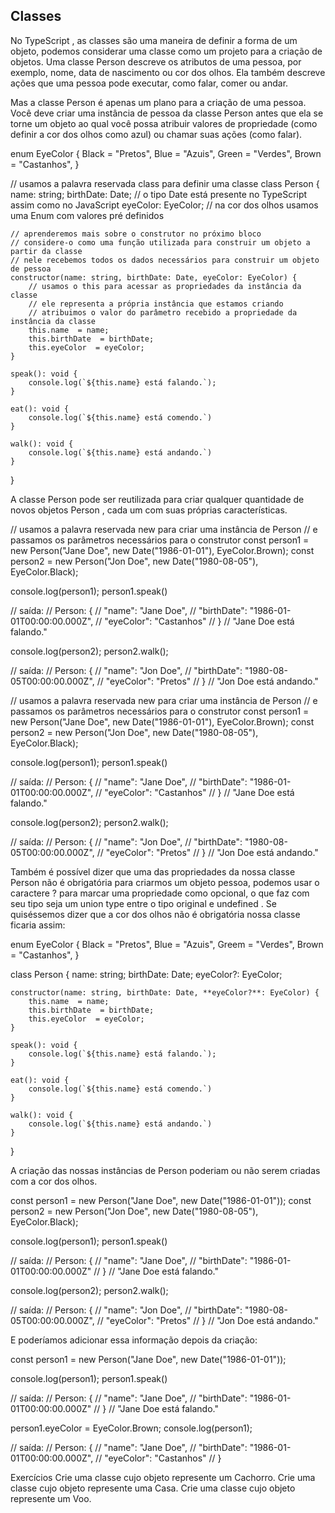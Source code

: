 ## Classes

No TypeScript , as classes são uma maneira de definir a forma de um objeto, podemos considerar uma classe como um projeto para a criação de objetos. Uma classe Person descreve os atributos de uma pessoa, por exemplo, nome, data de nascimento ou cor dos olhos. Ela também descreve ações que uma pessoa pode executar, como falar, comer ou andar.

Mas a classe Person é apenas um plano para a criação de uma pessoa. Você deve criar uma instância de pessoa da classe Person antes que ela se torne um objeto ao qual você possa atribuir valores de propriedade (como definir a cor dos olhos como azul) ou chamar suas ações (como falar).

enum EyeColor {
    Black = "Pretos",
    Blue = "Azuis",
    Green = "Verdes",
    Brown = "Castanhos",
}

// usamos a palavra reservada class para definir uma classe
class Person {
    name: string;
    birthDate: Date; // o tipo Date está presente no TypeScript assim como no JavaScript
    eyeColor: EyeColor; // na cor dos olhos usamos uma Enum com valores pré definidos

    // aprenderemos mais sobre o construtor no próximo bloco
    // considere-o como uma função utilizada para construir um objeto a partir da classe
    // nele recebemos todos os dados necessários para construir um objeto de pessoa
    constructor(name: string, birthDate: Date, eyeColor: EyeColor) {
        // usamos o this para acessar as propriedades da instância da classe
        // ele representa a própria instância que estamos criando
        // atribuimos o valor do parâmetro recebido a propriedade da instância da classe
        this.name  = name;
        this.birthDate  = birthDate;
        this.eyeColor  = eyeColor;
    }

    speak(): void {
        console.log(`${this.name} está falando.`);
    }

    eat(): void {
        console.log(`${this.name} está comendo.`)
    }

    walk(): void {
        console.log(`${this.name} está andando.`)
    }
}

A classe Person pode ser reutilizada para criar qualquer quantidade de novos objetos Person , cada um com suas próprias características.


// usamos a palavra reservada new para criar uma instância de Person
// e passamos os parâmetros necessários para o construtor
const person1 = new Person("Jane Doe", new Date("1986-01-01"), EyeColor.Brown);
const person2 = new Person("Jon Doe", new Date("1980-08-05"), EyeColor.Black);

console.log(person1);
person1.speak()

// saída:
// Person: {
//   "name": "Jane Doe",
//   "birthDate": "1986-01-01T00:00:00.000Z",
//   "eyeColor": "Castanhos"
// }
// "Jane Doe está falando."

console.log(person2);
person2.walk();

// saída:
// Person: {
//   "name": "Jon Doe",
//   "birthDate": "1980-08-05T00:00:00.000Z",
//   "eyeColor": "Pretos"
// }
// "Jon Doe está andando."


// usamos a palavra reservada new para criar uma instância de Person
// e passamos os parâmetros necessários para o construtor
const person1 = new Person("Jane Doe", new Date("1986-01-01"), EyeColor.Brown);
const person2 = new Person("Jon Doe", new Date("1980-08-05"), EyeColor.Black);

console.log(person1);
person1.speak()

// saída:
// Person: {
//   "name": "Jane Doe",
//   "birthDate": "1986-01-01T00:00:00.000Z",
//   "eyeColor": "Castanhos"
// }
// "Jane Doe está falando."

console.log(person2);
person2.walk();

// saída:
// Person: {
//   "name": "Jon Doe",
//   "birthDate": "1980-08-05T00:00:00.000Z",
//   "eyeColor": "Pretos"
// }
// "Jon Doe está andando."

Também é possível dizer que uma das propriedades da nossa classe Person não é obrigatória para criarmos um objeto pessoa, podemos usar o caractere ? para marcar uma propriedade como opcional, o que faz com seu tipo seja um union type entre o tipo original e undefined . Se quiséssemos dizer que a cor dos olhos não é obrigatória nossa classe ficaria assim:


enum EyeColor {
    Black = "Pretos",
    Blue = "Azuis",
    Greem = "Verdes",
    Brown = "Castanhos",
}

class Person {
    name: string;
    birthDate: Date;
    eyeColor?: EyeColor;

    constructor(name: string, birthDate: Date, **eyeColor?**: EyeColor) {
        this.name  = name;
        this.birthDate  = birthDate;
        this.eyeColor  = eyeColor;
    }

    speak(): void {
        console.log(`${this.name} está falando.`);
    }

    eat(): void {
        console.log(`${this.name} está comendo.`)
    }

    walk(): void {
        console.log(`${this.name} está andando.`)
    }
}

A criação das nossas instâncias de Person poderiam ou não serem criadas com a cor dos olhos.

const person1 = new Person("Jane Doe", new Date("1986-01-01"));
const person2 = new Person("Jon Doe", new Date("1980-08-05"), EyeColor.Black);

console.log(person1);
person1.speak()

// saída:
// Person: {
//   "name": "Jane Doe",
//   "birthDate": "1986-01-01T00:00:00.000Z"
// }
// "Jane Doe está falando."

console.log(person2);
person2.walk();

// saída:
// Person: {
//   "name": "Jon Doe",
//   "birthDate": "1980-08-05T00:00:00.000Z",
//   "eyeColor": "Pretos"
// }
// "Jon Doe está andando."

E poderíamos adicionar essa informação depois da criação:

const person1 = new Person("Jane Doe", new Date("1986-01-01"));

console.log(person1);
person1.speak()

// saída:
// Person: {
//   "name": "Jane Doe",
//   "birthDate": "1986-01-01T00:00:00.000Z"
// }
// "Jane Doe está falando."

person1.eyeColor = EyeColor.Brown;
console.log(person1);

// saída:
// Person: {
//   "name": "Jane Doe",
//   "birthDate": "1986-01-01T00:00:00.000Z",
//   "eyeColor": "Castanhos"
// }


Exercícios
Crie uma classe cujo objeto represente um Cachorro.
Crie uma classe cujo objeto represente uma Casa.
Crie uma classe cujo objeto represente um Voo.
